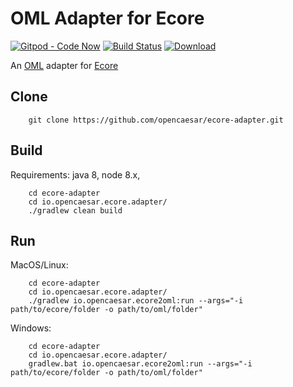 # OML Adapter for Ecore

[![Gitpod - Code Now](https://img.shields.io/badge/Gitpod-code%20now-blue.svg?longCache=true)](https://gitpod.io#https://github.com/opencaesar/ecore-adapter)
[![Build Status](https://travis-ci.org/opencaesar/ecore-adapter.svg?branch=master)](https://travis-ci.org/opencaesar/ecore-adapter)
[ ![Download](https://api.bintray.com/packages/opencaesar/ecore-adapter/io.opencaesar.ecore2oml/images/download.svg) ](https://bintray.com/opencaesar/ecore-adapter/io.opencaesar.ecore2oml/_latestVersion)

An [OML](https://github.com/opencaesar/oml-language-server) adapter for [Ecore](https://www.eclipse.org/modeling/emf/)

## Clone
```
    git clone https://github.com/opencaesar/ecore-adapter.git
```
      
## Build
Requirements: java 8, node 8.x, 
```
    cd ecore-adapter
    cd io.opencaesar.ecore.adapter/
    ./gradlew clean build
```

## Run

MacOS/Linux:
```
    cd ecore-adapter
    cd io.opencaesar.ecore.adapter/
    ./gradlew io.opencaesar.ecore2oml:run --args="-i path/to/ecore/folder -o path/to/oml/folder"
```
Windows:
```
    cd ecore-adapter
    cd io.opencaesar.ecore.adapter/
    gradlew.bat io.opencaesar.ecore2oml:run --args="-i path/to/ecore/folder -o path/to/oml/folder"
```
